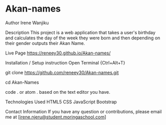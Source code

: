 # Akan-names
Author
Irene Wanjiku

Description
This project is a web application that takes a user's birthday and calculates the day of the week they were born and then depending on their gender outputs their Akan Name.



Live Page
 https://reneey30.github.io/Akan-names/

Installation / Setup instruction
Open Terminal {Ctrl+Alt+T}

git clone https://github.com/reneey30/Akan-names.git

cd Akan-Names

code . or atom . based on the text editor you have.

Technologies Used
HTML5
CSS
JavaScript
Bootstrap

Contact Information
If you have any question or contributions, please email me at [irene.njeru@student.moringaschool.com]